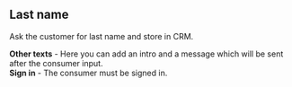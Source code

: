 ## Last name
Ask the customer for last name and store in CRM.

**Other texts** - Here you can add an intro and a message which will be sent after the consumer input.     
**Sign in** - The consumer must be signed in.
